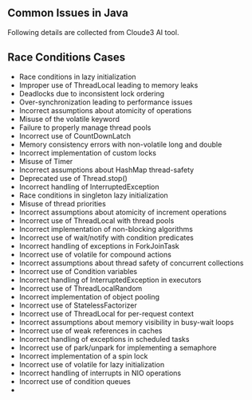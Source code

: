 Common Issues in Java
-------------------------------------------------------

Following details are collected from Cloude3 AI tool.

 
Race Conditions Cases
-
  - Race conditions in lazy initialization 
  - Improper use of ThreadLocal leading to memory leaks 
  - Deadlocks due to inconsistent lock ordering 
  - Over-synchronization leading to performance issues 
  - Incorrect assumptions about atomicity of operations 
  - Misuse of the volatile keyword 
  - Failure to properly manage thread pools 
  - Incorrect use of CountDownLatch 
  - Memory consistency errors with non-volatile long and double 
  - Incorrect implementation of custom locks 
  - Misuse of Timer 
  - Incorrect assumptions about HashMap thread-safety 
  - Deprecated use of Thread.stop()
  - Incorrect handling of InterruptedException 
  - Race conditions in singleton lazy initialization 
  - Misuse of thread priorities 
  - Incorrect assumptions about atomicity of increment operations
  - Incorrect use of ThreadLocal with thread pools 
  - Incorrect implementation of non-blocking algorithms 
  - Incorrect use of wait/notify with condition predicates 
  - Incorrect handling of exceptions in ForkJoinTask 
  - Incorrect use of volatile for compound actions 
  - Incorrect assumptions about thread safety of concurrent collections 
  - Incorrect use of Condition variables 
  - Incorrect handling of InterruptedException in executors 
  - Incorrect use of ThreadLocalRandom 
  - Incorrect implementation of object pooling 
  - Incorrect use of StatelessFactorizer 
  - Incorrect use of ThreadLocal for per-request context 
  - Incorrect assumptions about memory visibility in busy-wait loops 
  - Incorrect use of weak references in caches 
  - Incorrect handling of exceptions in scheduled tasks 
  - Incorrect use of park/unpark for implementing a semaphore 
  - Incorrect implementation of a spin lock 
  - Incorrect use of volatile for lazy initialization 
  - Incorrect handling of interrupts in NIO operations 
  - Incorrect use of condition queues
  - 